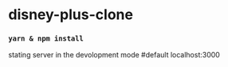 # disney-plus-clone

### `yarn & npm install`
stating server in the devolopment mode #default localhost:3000
